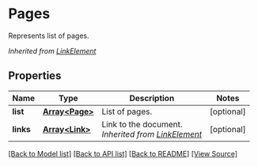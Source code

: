 ﻿# Pages
Represents list of pages.

*Inherited from [LinkElement](LinkElement.md)*
## Properties
Name | Type | Description | Notes
------------ | ------------- | ------------- | -------------
**list** | [**Array&lt;Page&gt;**](Page.md) | List of pages. | [optional]
**links** | [**Array&lt;Link&gt;**](Link.md) | Link to the document.<br />*Inherited from [LinkElement](LinkElement.md)* | [optional]

[[Back to Model list]](../README.md#documentation-for-models) [[Back to API list]](../README.md#documentation-for-api-endpoints) [[Back to README]](../README.md) [[View Source]](../src/models/pages.ts)

